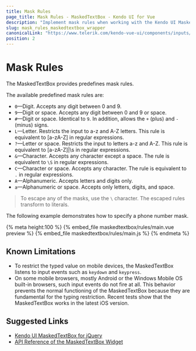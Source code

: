 ```yaml
---
title: Mask Rules
page_title: Mask Rules - MaskedTextBox - Kendo UI for Vue
description: "Implement mask rules when working with the Kendo UI MaskedTextBox wrapper for Vue."
slug: mask_rules_maskedtextbox_wrapper
canonicalLink: "https://www.telerik.com/kendo-vue-ui/components/inputs/maskedtextbox/masks/"
position: 2
---
```


<div><WrapperBanner link="/kendo-vue-ui/components/inputs/maskedtextbox/masks"></WrapperBanner></div>    

# Mask Rules

The MaskedTextBox provides predefines mask rules.

The available predefined mask rules are:
- `0`&mdash;Digit. Accepts any digit between 0 and 9.
- `9`&mdash;Digit or space. Accepts any digit between 0 and 9 or space.
- `#`&mdash;Digit or space. Identical to `9`. In addition, allows the `+` (plus) and `-` (minus) signs.
- `L`&mdash;Letter. Restricts the input to a-z and A-Z letters. This rule is equivalent to [a-zA-Z] in regular expressions.
- `?`&mdash;Letter or space. Restricts the input to letters a-z and A-Z. This rule is equivalent to [a-zA-Z]|\s in regular expressions.
- `&`&mdash;Character. Accepts any character except a space. The rule is equivalent to `\S` in regular expressions.
- `C`&mdash;Character or space. Accepts any character. The rule is equivalent to `.` in regular expressions.
- `A`&mdash;Alphanumeric. Accepts letters and digits only.
- `a`&mdash;Alphanumeric or space. Accepts only letters, digits, and space.

> To escape any of the masks, use the `\` character. The escaped rules transform to literals.

The following example demonstrates how to specify a phone number mask.

{% meta height:100 %}
{% embed_file maskedtextbox/rules/main.vue preview %}
{% embed_file maskedtextbox/rules/main.js %}
{% endmeta %}

## Known Limitations

* To restrict the typed value on mobile devices, the MaskedTextBox listens to input events such as `keydown` and `keypress`.
* On some mobile browsers, mostly Android or the Windows Mobile OS built-in browsers, such input events do not fire at all. This behavior prevents the normal functioning of the MaskedTextBox because they are fundamental for the typing restriction. Recent tests show that the MaskedTextBox works in the latest iOS version.

## Suggested Links

* [Kendo UI MaskedTextBox for jQuery](https://docs.telerik.com/kendo-ui/controls/editors/maskedtextbox/overview)
* [API Reference of the MaskedTextBox Widget](https://docs.telerik.com/kendo-ui/api/javascript/ui/maskedtextbox)
